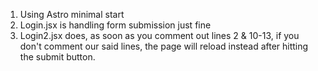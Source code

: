 1. Using Astro minimal start
2. Login.jsx is handling form submission just fine
3. Login2.jsx does, as soon as you comment out lines 2 & 10-13, if you don't comment our said lines, the page will reload instead after hitting the submit button.